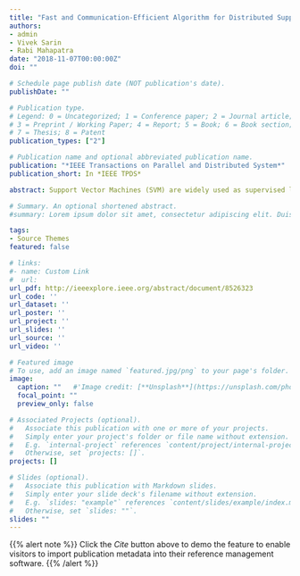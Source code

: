 ```yaml
---
title: "Fast and Communication-Efficient Algorithm for Distributed Support Vector Machine Training"
authors:
- admin
- Vivek Sarin
- Rabi Mahapatra
date: "2018-11-07T00:00:00Z"
doi: ""

# Schedule page publish date (NOT publication's date).
publishDate: ""

# Publication type.
# Legend: 0 = Uncategorized; 1 = Conference paper; 2 = Journal article;
# 3 = Preprint / Working Paper; 4 = Report; 5 = Book; 6 = Book section;
# 7 = Thesis; 8 = Patent
publication_types: ["2"]

# Publication name and optional abbreviated publication name.
publication: "*IEEE Transactions on Parallel and Distributed System*"
publication_short: In *IEEE TPDS*

abstract: Support Vector Machines (SVM) are widely used as supervised learning models to solve the classification problem in machine learning. Training SVMs for large datasets is an extremely challenging task due to excessive storage and computational requirements. To tackle so-called big data problems, one needs to design scalable distributed algorithms to parallelize the model training and to develop efficient implementations of these algorithms. In this paper, we propose a distributed algorithm for SVM training that is scalable and communication-efficient. The algorithm uses a compact representation of the kernel matrix, which is based on the QR decomposition of low-rank approximations, to reduce both computation and storage requirements for the training stage. This is accompanied by considerable reduction in communication required for a distributed implementation of the algorithm. Experiments on benchmark data sets with up to five million samples demonstrate negligible communication overhead and scalability on up to 64 cores. Execution times are vast improvements over other widely used packages. Furthermore, the proposed algorithm has linear time complexity with respect to the number of samples making it ideal for SVM training on decentralized environments such as smart embedded systems and edge-based internet of things, IoT.

# Summary. An optional shortened abstract.
#summary: Lorem ipsum dolor sit amet, consectetur adipiscing elit. Duis posuere tellus ac convallis placerat. Proin tincidunt magna sed ex sollicitudin condimentum.

tags:
- Source Themes
featured: false

# links:
#- name: Custom Link
#  url:
url_pdf: http://ieeexplore.ieee.org/abstract/document/8526323
url_code: ''
url_dataset: ''
url_poster: ''
url_project: ''
url_slides: ''
url_source: ''
url_video: ''

# Featured image
# To use, add an image named `featured.jpg/png` to your page's folder. 
image:
  caption: ""   #'Image credit: [**Unsplash**](https://unsplash.com/photos/jdD8gXaTZsc)'
  focal_point: ""
  preview_only: false

# Associated Projects (optional).
#   Associate this publication with one or more of your projects.
#   Simply enter your project's folder or file name without extension.
#   E.g. `internal-project` references `content/project/internal-project/index.md`.
#   Otherwise, set `projects: []`.
projects: []

# Slides (optional).
#   Associate this publication with Markdown slides.
#   Simply enter your slide deck's filename without extension.
#   E.g. `slides: "example"` references `content/slides/example/index.md`.
#   Otherwise, set `slides: ""`.
slides: ""
---
```


{{% alert note %}}
Click the *Cite* button above to demo the feature to enable visitors to import publication metadata into their reference management software.
{{% /alert %}}

